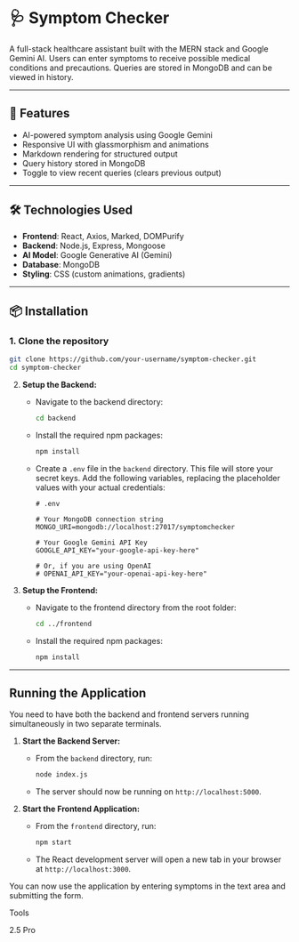 # 🩺 Symptom Checker

A full-stack healthcare assistant built with the MERN stack and Google Gemini AI. Users can enter symptoms to receive possible medical conditions and precautions. Queries are stored in MongoDB and can be viewed in history.

---

## 🚀 Features

- AI-powered symptom analysis using Google Gemini
- Responsive UI with glassmorphism and animations
- Markdown rendering for structured output
- Query history stored in MongoDB
- Toggle to view recent queries (clears previous output)

---

## 🛠 Technologies Used

- **Frontend**: React, Axios, Marked, DOMPurify
- **Backend**: Node.js, Express, Mongoose
- **AI Model**: Google Generative AI (Gemini)
- **Database**: MongoDB
- **Styling**: CSS (custom animations, gradients)

---

## 📦 Installation

### 1. Clone the repository

```bash
git clone https://github.com/your-username/symptom-checker.git
cd symptom-checker
```

2.  **Setup the Backend:**
    * Navigate to the backend directory:
        ```bash
        cd backend
        ```
    * Install the required npm packages:
        ```bash
        npm install
        ```
    * Create a `.env` file in the `backend` directory. This file will store your secret keys. Add the following variables, replacing the placeholder values with your actual credentials:

        ```
        # .env

        # Your MongoDB connection string
        MONGO_URI=mongodb://localhost:27017/symptomchecker

        # Your Google Gemini API Key
        GOOGLE_API_KEY="your-google-api-key-here"

        # Or, if you are using OpenAI
        # OPENAI_API_KEY="your-openai-api-key-here"
        ```

3.  **Setup the Frontend:**
    * Navigate to the frontend directory from the root folder:
        ```bash
        cd ../frontend
        ```
    * Install the required npm packages:
        ```bash
        npm install
        ```

---

## Running the Application

You need to have both the backend and frontend servers running simultaneously in two separate terminals.

1.  **Start the Backend Server:**
    * From the `backend` directory, run:
        ```bash
        node index.js
        ```
    * The server should now be running on `http://localhost:5000`.

2.  **Start the Frontend Application:**
    * From the `frontend` directory, run:
        ```bash
        npm start
        ```
    * The React development server will open a new tab in your browser at `http://localhost:3000`.

You can now use the application by entering symptoms in the text area and submitting the form.











Tools

2.5 Pro


